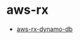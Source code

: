# aws-rx

- [aws-rx-dynamo-db](https://github.com/jbt95/aws-rx/blob/1da01ab4ec470b36f843ecbc68c157a0f8a34ffc/src/dynamo-db/README.md)
